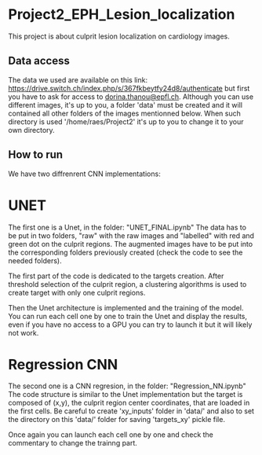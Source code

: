 # Project2_EPH_Lesion_localization
This project is about culprit lesion localization on cardiology images.

## Data access

The data we used are available on this link: https://drive.switch.ch/index.php/s/367fkbeytfy24d8/authenticate but first you have to ask for access to dorina.thanou@epfl.ch.
Although you can use different images, it's up to you, a folder 'data' must be created and it will contained all other folders of the images mentionned below.
When such directory is used '/home/raes/Project2' it's up to you to change it to your own directory.
## How to run 

We have two diffrenrent CNN implementations:
  
  # UNET
  The first one is a Unet, in the folder: "UNET_FINAL.ipynb"
  The data has to be put in two folders, "raw" with the raw images and "labelled" with red and green dot on the culprit regions.
  The augmented images have to be put into the corresponding folders previously created (check the code to see the needed folders).
  
  The first part of the code is dedicated to the targets creation.
  After threshold selection of the culprit region, a clustering algorithms is used to create target with only one culprit regions.

  Then the Unet architecture is implemented and the training of the model. You can run each cell one by one to train the Unet and display the results, even if you 
  have no access to a GPU you can try to launch it but it will likely not work.
  
  # Regression CNN
  The second one is a CNN regresion, in the folder: "Regression_NN.ipynb"
  The code structure is similar to the Unet implementation but the target is composed of (x,y), the culprit region center coordinates, that are loaded in the first cells.
  Be careful to create 'xy_inputs' folder in 'data/' and also to set the directory on this 'data/' folder for saving 'targets_xy' pickle file.
  
  Once again you can launch each cell one by one and check the commentary to change the trainng part.
  
